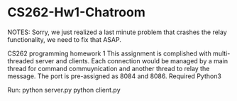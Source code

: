 # CS262-Hw1-Chatroom
NOTES: Sorry, we just realized a last minute problem that crashes the relay functionality, we need to fix that ASAP. 

CS262 programming homework 1
This assignment is complished with multi-threaded server and clients. Each connection would be managed by a main thread for command commuynication and another thread to relay the message.
The port is pre-assigned as 8084 and 8086. 
Required Python3

Run:
python server.py
python client.py


